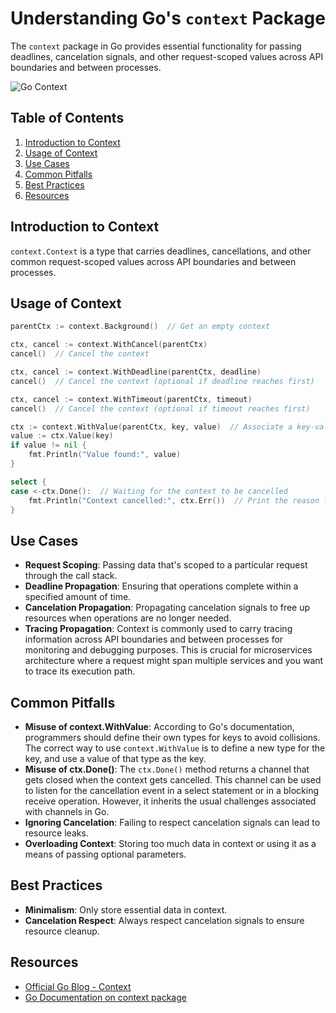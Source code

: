 # Understanding Go's `context` Package

The `context` package in Go provides essential functionality for passing deadlines, cancelation signals, and other request-scoped values across API boundaries and between processes.

![Go Context](https://miro.medium.com/v2/resize:fit:946/1*fSq3uLTcwVUvZQWXyTgRTQ.png)

## Table of Contents

1. [Introduction to Context](#introduction)
2. [Usage of Context](#usage)
3. [Use Cases](#use-cases)
4. [Common Pitfalls](#common-pitfalls)
5. [Best Practices](#best-practices)
6. [Resources](#resources)

## Introduction to Context

`context.Context` is a type that carries deadlines, cancellations, and other common request-scoped values across API boundaries and between processes.

## Usage of Context

```go
parentCtx := context.Background()  // Get an empty context

ctx, cancel := context.WithCancel(parentCtx)
cancel()  // Cancel the context

ctx, cancel := context.WithDeadline(parentCtx, deadline)
cancel()  // Cancel the context (optional if deadline reaches first)

ctx, cancel := context.WithTimeout(parentCtx, timeout)
cancel()  // Cancel the context (optional if timeout reaches first)

ctx := context.WithValue(parentCtx, key, value)  // Associate a key-value pair with context
value := ctx.Value(key)
if value != nil {
    fmt.Println("Value found:", value)
}

select {
case <-ctx.Done():  // Waiting for the context to be cancelled
    fmt.Println("Context cancelled:", ctx.Err())  // Print the reason for cancellation when it occurs
}
```

## Use Cases

- **Request Scoping**: Passing data that's scoped to a particular request through the call stack.
- **Deadline Propagation**: Ensuring that operations complete within a specified amount of time.
- **Cancelation Propagation**: Propagating cancelation signals to free up resources when operations are no longer needed.
- **Tracing Propagation**: Context is commonly used to carry tracing information across API boundaries and between processes for monitoring and debugging purposes. This is crucial for microservices architecture where a request might span multiple services and you want to trace its execution path.


## Common Pitfalls

- **Misuse of context.WithValue**: According to Go's documentation, programmers should define their own types for keys to avoid collisions. The correct way to use `context.WithValue` is to define a new type for the key, and use a value of that type as the key.
- **Misuse of ctx.Done()**: The `ctx.Done()` method returns a channel that gets closed when the context gets cancelled. This channel can be used to listen for the cancellation event in a select statement or in a blocking receive operation. However, it inherits the usual challenges associated with channels in Go.
- **Ignoring Cancelation**: Failing to respect cancelation signals can lead to resource leaks.
- **Overloading Context**: Storing too much data in context or using it as a means of passing optional parameters.

## Best Practices

- **Minimalism**: Only store essential data in context.
- **Cancelation Respect**: Always respect cancelation signals to ensure resource cleanup.

## Resources

- [Official Go Blog - Context](https://blog.golang.org/context)
- [Go Documentation on context package](https://pkg.go.dev/context)
